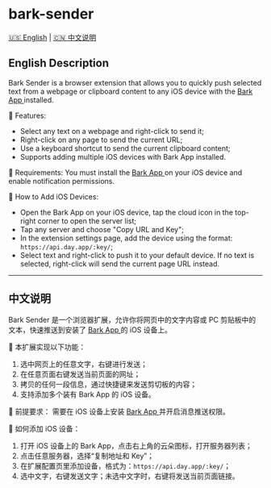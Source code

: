 # bark-sender

[🇺🇸 English](#english-description) | [🇨🇳 中文说明](#中文说明)


## English Description

Bark Sender is a browser extension that allows you to quickly push selected text from a webpage or clipboard content to any iOS device with the [ Bark App ](https://apps.apple.com/app/bark-custom-notifications/id1403753865) installed.

🧩 Features:
- Select any text on a webpage and right-click to send it;
- Right-click on any page to send the current URL;
- Use a keyboard shortcut to send the current clipboard content;
- Supports adding multiple iOS devices with Bark App installed.

📌 Requirements:
You must install the [ Bark App ](https://apps.apple.com/app/bark-custom-notifications/id1403753865) on your iOS device and enable notification permissions.

📱 How to Add iOS Devices:
- Open the Bark App on your iOS device, tap the cloud icon in the top-right corner to open the server list;
- Tap any server and choose "Copy URL and Key";
- In the extension settings page, add the device using the format: `https://api.day.app/:key/`;
- Select text and right-click to push it to your default device. If no text is selected, right-click will send the current page URL instead.

---

## 中文说明

Bark Sender 是一个浏览器扩展，允许你将网页中的文字内容或 PC 剪贴板中的文本，快速推送到安装了 [ Bark App ](https://apps.apple.com/app/bark-custom-notifications/id1403753865) 的 iOS 设备上。

🧩  本扩展实现以下功能：
1. 选中网页上的任意文字，右键进行发送；
2. 在任意页面右键发送当前页面的网址；
3. 拷贝的任何一段信息，通过快捷键来发送剪切板的内容；
4. 支持添加多个装有 Bark App 的 iOS 设备。

📌  前提要求：
需要在 iOS 设备上安装 [ Bark App ](https://apps.apple.com/app/bark-custom-notifications/id1403753865) 并开启消息推送权限。

📱  如何添加 iOS 设备：
1. 打开 iOS 设备上的 Bark App，点击右上角的云朵图标，打开服务器列表；
2. 点击任意服务器，选择“复制地址和 Key”； 
3. 在扩展配置页里添加设备，格式为：`https://api.day.app/:key/`；
4. 选中文字，右键发送文字；未选中文字时，右键将发送当前页面链接。
